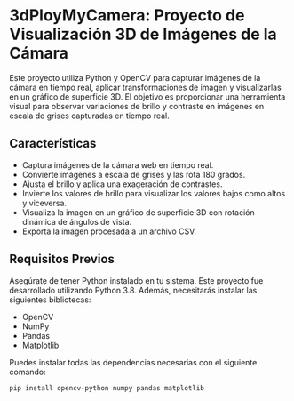# 3dPloyMyCamera: Proyecto de Visualización 3D de Imágenes de la Cámara

Este proyecto utiliza Python y OpenCV para capturar imágenes de la cámara en tiempo real, aplicar transformaciones de imagen y visualizarlas en un gráfico de superficie 3D. El objetivo es proporcionar una herramienta visual para observar variaciones de brillo y contraste en imágenes en escala de grises capturadas en tiempo real.

## Características

- Captura imágenes de la cámara web en tiempo real.
- Convierte imágenes a escala de grises y las rota 180 grados.
- Ajusta el brillo y aplica una exageración de contrastes.
- Invierte los valores de brillo para visualizar los valores bajos como altos y viceversa.
- Visualiza la imagen en un gráfico de superficie 3D con rotación dinámica de ángulos de vista.
- Exporta la imagen procesada a un archivo CSV.

## Requisitos Previos

Asegúrate de tener Python instalado en tu sistema. Este proyecto fue desarrollado utilizando Python 3.8. Además, necesitarás instalar las siguientes bibliotecas:

- OpenCV
- NumPy
- Pandas
- Matplotlib

Puedes instalar todas las dependencias necesarias con el siguiente comando:

```bash
pip install opencv-python numpy pandas matplotlib
